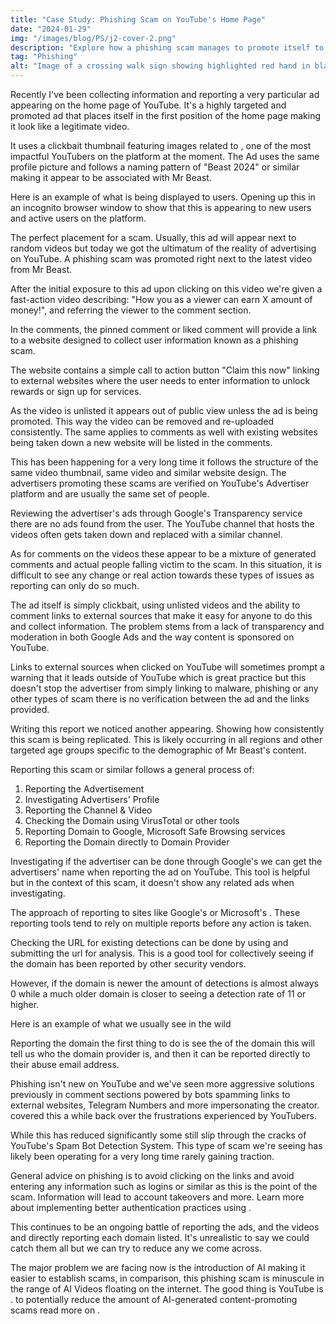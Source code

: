 ```yaml
---
title: "Case Study: Phishing Scam on YouTube's Home Page"
date: "2024-01-29"
img: "/images/blog/PS/j2-cover-2.png"
description: "Explore how a phishing scam manages to promote itself to the YouTube Homepage, evading detection and posing a risk to users."
tag: "Phishing"
alt: "Image of a crossing walk sign showing highlighted red hand in black and white setting"
---
```


Recently I've been collecting information and reporting a very particular ad appearing on the home page of YouTube. It's a highly targeted and promoted ad that places itself in the first position of the home page making it look like a legitimate video.

It uses a clickbait thumbnail featuring images related to <PageLink title="Mr Beast" url="https://www.youtube.com/user/mrbeast6000"></PageLink>, one of the most impactful YouTubers on the platform at the moment. The Ad uses the same profile picture and follows a naming pattern of "Beast 2024" or similar making it appear to be associated with Mr Beast.

Here is an example of what is being displayed to users. Opening up this in an incognito browser window to show that this is appearing to new users and active users on the platform.

<Media source="/images/blog/PS/j2-1.png" alt="Youtube Home Page showing a sponsored video the phishing scam next to targeted video"></Media>

The perfect placement for a scam. Usually, this ad will appear next to random videos but today we got the ultimatum of the reality of advertising on YouTube. A phishing scam was promoted right next to the latest video from Mr Beast.

After the initial exposure to this ad upon clicking on this video we're given a fast-action video describing: "How you as a viewer can earn X amount of money!", and referring the viewer to the comment section.

<Media source="/images/blog/PS/j2-3.png" alt="Youtube's Ad Reporting Dialog Box with information about advertiser and options to report or block"></Media>

In the comments, the pinned comment or liked comment will provide a link to a website designed to collect user information known as a phishing scam.

The website contains a simple call to action button "Claim this now" linking to external websites where the user needs to enter information to unlock rewards or sign up for services.

<Media source="/images/blog/PS/j2-5.png" alt="Preview of the domain used to phish users with a call to action enticing a click to claim rewards"></Media>

As the video is unlisted it appears out of public view unless the ad is being promoted. This way the video can be removed and re-uploaded consistently. The same applies to comments as well with existing websites being taken down a new website will be listed in the comments.

This has been happening for a very long time it follows the structure of the same video thumbnail, same video and similar website design. The advertisers promoting these scams are verified on YouTube's Advertiser platform and are usually the same set of people.

<Media source="/images/blog/PS/j2-2.png" alt="Youtube Comment section where the advertiser comments a link to a phishing website"></Media>

Reviewing the advertiser's ads through Google's Transparency service there are no ads found from the user. The YouTube channel that hosts the videos often gets taken down and replaced with a similar channel.

As for comments on the videos these appear to be a mixture of generated comments and actual people falling victim to the scam. In this situation, it is difficult to see any change or real action towards these types of issues as reporting can only do so much.

The ad itself is simply clickbait, using unlisted videos and the ability to comment links to external sources that make it easy for anyone to do this and collect information. The problem stems from a lack of transparency and moderation in both Google Ads and the way content is sponsored on YouTube.

Links to external sources when clicked on YouTube will sometimes prompt a warning that it leads outside of YouTube which is great practice but this doesn't stop the advertiser from simply linking to malware, phishing or any other types of scam there is no verification between the ad and the links provided.

Writing this report we noticed another appearing. Showing how consistently this scam is being replicated. This is likely occurring in all regions and other targeted age groups specific to the demographic of Mr Beast's content.

<Media source="/images/blog/PS/j2-6.png" alt="Youtube Home Page showing another phishing scam promoted in the first position."></Media>

Reporting this scam or similar follows a general process of:

1. Reporting the Advertisement
2. Investigating Advertisers' Profile
3. Reporting the Channel & Video
4. Checking the Domain using VirusTotal or other tools
5. Reporting Domain to Google, Microsoft Safe Browsing services
6. Reporting the Domain directly to Domain Provider

Investigating if the advertiser can be done through Google's <PageLink title="Ad Transparency Service" url="https://adstransparency.google.com/?region=anywhere"></PageLink> we can get the advertisers' name when reporting the ad on YouTube. This tool is helpful but in the context of this scam, it doesn't show any related ads when investigating.

The approach of reporting to sites like Google's <PageLink title="Safe Browser Report" url="https://safebrowsing.google.com/safebrowsing/report_phish/?hl=en"></PageLink> or Microsoft's <PageLink title="Security Intelligence" url="https://www.microsoft.com/en-us/wdsi/support/report-unsafe-site-guest"></PageLink>. These reporting tools tend to rely on multiple reports before any action is taken.

Checking the URL for existing detections can be done by using <PageLink title="VirusTotal" url="https://www.virustotal.com/gui/home/url"></PageLink> and submitting the url for analysis. This is a good tool for collectively seeing if the domain has been reported by other security vendors.

However, if the domain is newer the amount of detections is almost always 0 while a much older domain is closer to seeing a detection rate of 11 or higher.

Here is an example of what we usually see in the wild

<Media source="/images/blog/PS/j2-4.png" alt="VirusTotal website Showing 12 Detections found from phishing url found on Youtube"></Media>

Reporting the domain the first thing to do is see the <PageLink title="whois" url="https://whois.domaintools.com/"></PageLink> of the domain this will tell us who the domain provider is, and then it can be reported directly to their abuse email address.

Phishing isn't new on YouTube and we've seen more aggressive solutions previously in comment sections powered by bots spamming links to external websites, Telegram Numbers and more impersonating the creator. <PageLink title="The Verge" url="https://www.theverge.com/2022/4/8/23016861/youtube-comment-spam-testing-moderation"></PageLink> covered this a while back over the frustrations experienced by YouTubers. 

While this has reduced significantly some still slip through the cracks of YouTube's Spam Bot Detection System. This type of scam we're seeing has likely been operating for a very long time rarely gaining traction.

General advice on phishing is to avoid clicking on the links and avoid entering any information such as logins or similar as this is the point of the scam. Information will lead to account takeovers and more. Learn more about implementing better authentication practices using <PageLink title="2FA" url="https://xanzhu.com/blog/2fa-protect-against-phishing-scams"></PageLink>.

This continues to be an ongoing battle of reporting the ads, and the videos and directly reporting each domain listed. It's unrealistic to say we could catch them all but we can try to reduce any we come across. 

The major problem we are facing now is the introduction of AI making it easier to establish scams, in comparison, this phishing scam is minuscule in the range of AI Videos floating on the internet. The good thing is YouTube is <PageLink title="investing more" url="https://www.theverge.com/2024/1/25/24050443/youtube-is-investing-heavily-in-its-ability-to-stop-ai-celebrity-scam-ads"></PageLink>.
 to potentially reduce the amount of AI-generated content-promoting scams read more on <PageLink title="404Media" url="https://www.404media.co/youtube-deletes-1-000-videos-of-celebrity-ai-scam-ads/
"></PageLink>.





